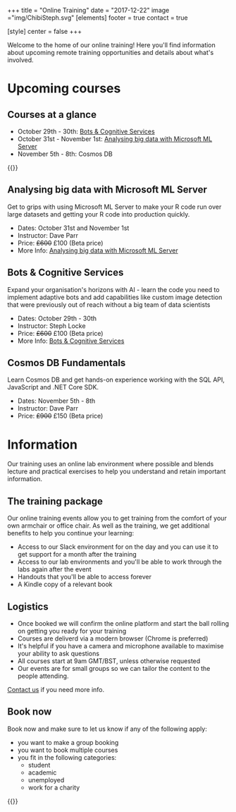 +++
title = "Online Training"
date = "2017-12-22"
image ="img/ChibiSteph.svg"
[elements]
  footer = true
  contact = true

[style]
  center = false
+++


Welcome to the home of our online training! Here you'll find information about upcoming remote training opportunities and details about what's involved.

# Upcoming courses

## Courses at a glance
- October 29th - 30th: [Bots & Cognitive Services](../../courses/bots-cognitive-services)
- October 31st - November 1st: [Analysing big data with Microsoft ML Server](../../courses/analysing-big-data-with-microsoft-ml-server) 
- November 5th - 8th: Cosmos DB

{{<btn href="//itsalocke.com/#contact" msg="Book">}}




## Analysing big data with Microsoft ML Server
Get to grips with using Microsoft ML Server to make your R code run over large datasets and getting your R code into production quickly.

- Dates: October 31st and November 1st
- Instructor: Dave Parr
- Price: ~~£600~~ £100 (Beta price)
- More Info: [Analysing big data with Microsoft ML Server](../../courses/analysing-big-data-with-microsoft-ml-server) 


## Bots & Cognitive Services
Expand your organisation's horizons with AI - learn the code you need to implement adaptive bots and add capabilities like custom image detection that were previously out of reach without a big team of data scientists

- Dates: October 29th - 30th
- Instructor: Steph Locke
- Price: ~~£600~~ £100 (Beta price)
- More Info: [Bots & Cognitive Services](../../courses/bots-cognitive-services)


## Cosmos DB Fundamentals
Learn Cosmos DB and get hands-on experience working with the SQL API, JavaScript and .NET Core SDK.

- Dates: November 5th - 8th
- Instructor: Dave Parr
- Price: ~~£900~~ £150 (Beta price)


# Information

Our training uses an online lab environment where possible and blends lecture and practical exercises to help you understand and retain important information.

## The training package
Our online training events allow you to get training from the comfort of your own armchair or office chair. As well as the training, we get additional benefits to help you continue your learning:

- Access to our Slack environment for on the day and you can use it to get support for a month after the training
- Access to our lab environments and you'll be able to work through the labs again after the event
- Handouts that you'll be able to access forever
- A Kindle copy of a relevant book

## Logistics
- Once booked we will confirm the online platform and start the ball rolling on getting you ready for your training
- Courses are deliverd via a modern browser (Chrome is preferred)
- It's helpful if you have a camera and microphone available to maximise your ability to ask questions
- All courses start at 9am GMT/BST, unless otherwise requested 
- Our events are for small groups so we can tailor the content to the people attending. 

[Contact us](//itsalocke.com/#contact) if you need more info.

## Book now
Book now and make sure to let us know if any of the following apply:

- you want to make a group booking
- you want to book multiple courses
- you fit in the following categories:
    + student
    + academic
    + unemployed
    + work for a charity


{{<btn href="//itsalocke.com/#contact" msg="Book now">}}

